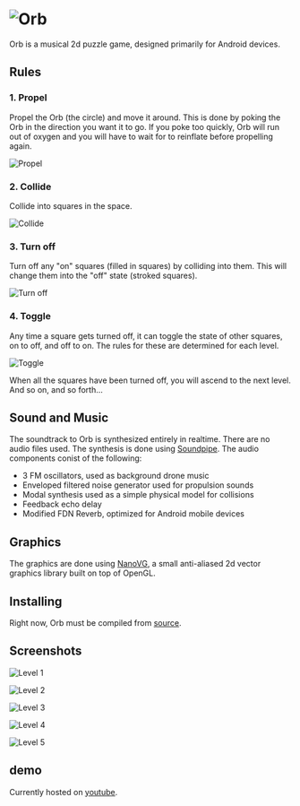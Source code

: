 # ![Orb](img/logo.png)
Orb is a musical 2d puzzle game, designed primarily for Android devices. 

## Rules
### 1. Propel
Propel the Orb (the circle) and move it around. This is done by poking the
Orb in the direction you want it to go. If you poke too quickly, Orb will
run out of oxygen and you will have to wait for to reinflate before propelling
again.

![Propel](img/rule_propel.png)
### 2. Collide
Collide into squares in the space. 

![Collide](img/rule_collide.png)
### 3. Turn off
Turn off any "on" squares (filled in squares) by colliding into them. This
will change them into the "off" state (stroked squares). 

![Turn off](img/rule_turnoff.png)
### 4. Toggle
Any time a square gets turned off, it can toggle the state of other 
squares, on to off, and off to on. The rules for these are determined for
each level.

![Toggle](img/rule_toggle.png)


When all the squares have been turned off, you will ascend to the next level.
And so on, and so forth...

## Sound and Music

The soundtrack to Orb is synthesized entirely in realtime.  There are no
audio files used. The synthesis is done using
[Soundpipe](https://pbat.ch/proj/soundpipe.html). The audio components conist of the following:

- 3 FM oscillators, used as background drone music
- Enveloped filtered noise generator used for propulsion sounds
- Modal synthesis used as a simple physical model for collisions
- Feedback echo delay
- Modified FDN Reverb, optimized for Android mobile devices

## Graphics

The graphics are done using [NanoVG](https://github.com/memononen/nanovg),
a small anti-aliased 2d vector graphics library built on top of OpenGL. 


## Installing
Right now, Orb must be compiled from
[source](http://git.sr.ht/~pbatch/orb).

## Screenshots

![Level 1](img/small/orblevel1.png)

![Level 2](img/small/orblevel2.png)

![Level 3](img/small/orblevel3.png)

![Level 4](img/small/orblevel4.png)

![Level 5](img/small/orblevel5.png)

## demo

Currently hosted on [youtube](https://www.youtube.com/embed/Q3QjTMByalk).